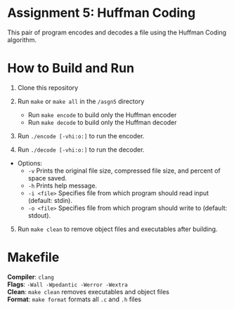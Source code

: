 # Assignment 5: Huffman Coding
This pair of program encodes and decodes a file using the Huffman Coding algorithm.
# How to Build and Run
1. Clone this repository

2. Run `make` or `make all` in the `/asgn5` directory
	- Run `make encode` to build only the Huffman encoder
	- Run `make decode` to build only the Huffman decoder

3. Run `./encode [-vhi:o:]` to run the encoder.
4. Run `./decode [-vhi:o:]` to run the decoder.
- Options:
	- `-v` Prints the original file size, compressed file size, and percent of space saved.
	- `-h` Prints help message. 
	- `-i <file>` Specifies file from which program should read input (default: stdin).
	- `-o <file>` Specifies file from which program should write to (default: stdout).

5.  Run `make clean` to remove object files and executables after building.
# Makefile
**Compiler**: `clang`  
**Flags**: `-Wall -Wpedantic -Werror -Wextra`  
**Clean**: `make clean` removes executables and object files  
**Format**: `make format` formats all `.c` and `.h` files